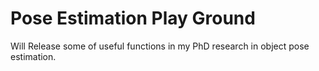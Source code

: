 # Pose Estimation Play Ground
Will Release some of useful functions in my PhD research in object pose estimation.
